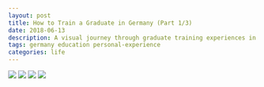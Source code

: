 ```yaml
---
layout: post
title: How to Train a Graduate in Germany (Part 1/3)
date: 2018-06-13
description: A visual journey through graduate training experiences in Germany
tags: germany education personal-experience
categories: life
---
```


![](/assets/img/posts/img_20180620_wa0004.jpg)
![](/assets/img/posts/img_20180613_wa0008.jpg)
![](/assets/img/posts/img_20180706_wa0009.jpg)
![](/assets/img/posts/img_20180707_wa0016_1.jpg) 